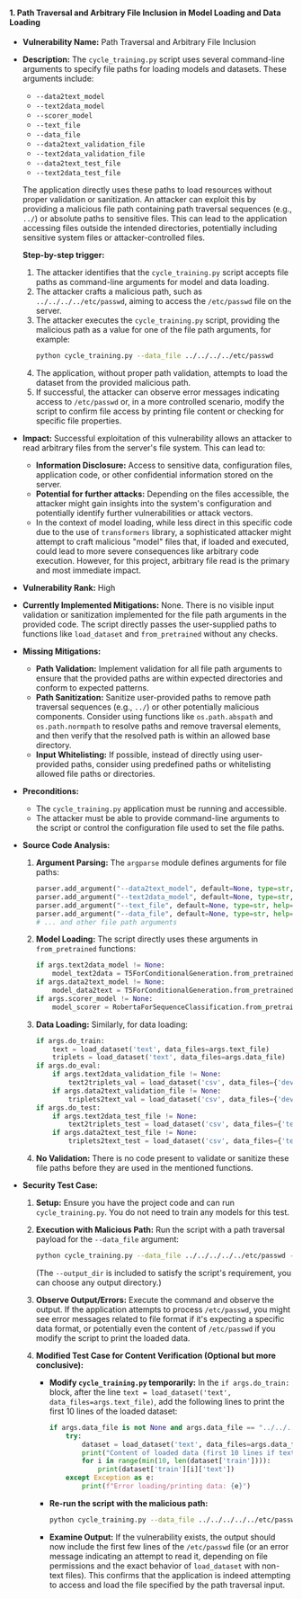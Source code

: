 #### 1. Path Traversal and Arbitrary File Inclusion in Model Loading and Data Loading

*   **Vulnerability Name:** Path Traversal and Arbitrary File Inclusion
*   **Description:**
    The `cycle_training.py` script uses several command-line arguments to specify file paths for loading models and datasets. These arguments include:
    *   `--data2text_model`
    *   `--text2data_model`
    *   `--scorer_model`
    *   `--text_file`
    *   `--data_file`
    *   `--data2text_validation_file`
    *   `--text2data_validation_file`
    *   `--data2text_test_file`
    *   `--text2data_test_file`

    The application directly uses these paths to load resources without proper validation or sanitization. An attacker can exploit this by providing a malicious file path containing path traversal sequences (e.g., `../`) or absolute paths to sensitive files. This can lead to the application accessing files outside the intended directories, potentially including sensitive system files or attacker-controlled files.

    **Step-by-step trigger:**
    1.  The attacker identifies that the `cycle_training.py` script accepts file paths as command-line arguments for model and data loading.
    2.  The attacker crafts a malicious path, such as `../../../../etc/passwd`, aiming to access the `/etc/passwd` file on the server.
    3.  The attacker executes the `cycle_training.py` script, providing the malicious path as a value for one of the file path arguments, for example:
        ```bash
        python cycle_training.py --data_file ../../../../etc/passwd
        ```
    4.  The application, without proper path validation, attempts to load the dataset from the provided malicious path.
    5.  If successful, the attacker can observe error messages indicating access to `/etc/passwd` or, in a more controlled scenario, modify the script to confirm file access by printing file content or checking for specific file properties.

*   **Impact:**
    Successful exploitation of this vulnerability allows an attacker to read arbitrary files from the server's file system. This can lead to:
    *   **Information Disclosure:** Access to sensitive data, configuration files, application code, or other confidential information stored on the server.
    *   **Potential for further attacks:** Depending on the files accessible, the attacker might gain insights into the system's configuration and potentially identify further vulnerabilities or attack vectors.
    *   In the context of model loading, while less direct in this specific code due to the use of `transformers` library, a sophisticated attacker might attempt to craft malicious "model" files that, if loaded and executed, could lead to more severe consequences like arbitrary code execution. However, for this project, arbitrary file read is the primary and most immediate impact.

*   **Vulnerability Rank:** High
*   **Currently Implemented Mitigations:**
    None. There is no visible input validation or sanitization implemented for the file path arguments in the provided code. The script directly passes the user-supplied paths to functions like `load_dataset` and `from_pretrained` without any checks.
*   **Missing Mitigations:**
    *   **Path Validation:** Implement validation for all file path arguments to ensure that the provided paths are within expected directories and conform to expected patterns.
    *   **Path Sanitization:** Sanitize user-provided paths to remove path traversal sequences (e.g., `../`) or other potentially malicious components. Consider using functions like `os.path.abspath` and `os.path.normpath` to resolve paths and remove traversal elements, and then verify that the resolved path is within an allowed base directory.
    *   **Input Whitelisting:** If possible, instead of directly using user-provided paths, consider using predefined paths or whitelisting allowed file paths or directories.

*   **Preconditions:**
    *   The `cycle_training.py` application must be running and accessible.
    *   The attacker must be able to provide command-line arguments to the script or control the configuration file used to set the file paths.

*   **Source Code Analysis:**
    1.  **Argument Parsing:** The `argparse` module defines arguments for file paths:
        ```python
        parser.add_argument("--data2text_model", default=None, type=str, help="Local or Huggingface transformer's path to the data2text model")
        parser.add_argument("--text2data_model", default=None, type=str, help="Local or Huggingface transformer's path to the text2data_model model")
        parser.add_argument("--text_file", default=None, type=str, help="Text used for cycle training (text-data-text cycle)")
        parser.add_argument("--data_file", default=None, type=str, help="Data used for cycle training (data-text-data cycle)")
        # ... and other file path arguments
        ```
    2.  **Model Loading:** The script directly uses these arguments in `from_pretrained` functions:
        ```python
        if args.text2data_model != None:
            model_text2data = T5ForConditionalGeneration.from_pretrained(args.text2data_model)
        if args.data2text_model != None:
            model_data2text = T5ForConditionalGeneration.from_pretrained(args.data2text_model)
        if args.scorer_model != None:
            model_scorer = RobertaForSequenceClassification.from_pretrained(args.scorer_model,num_labels=1)
        ```
    3.  **Data Loading:** Similarly, for data loading:
        ```python
        if args.do_train:
            text = load_dataset('text', data_files=args.text_file)
            triplets = load_dataset('text', data_files=args.data_file)
        if args.do_eval:
            if args.text2data_validation_file != None:
                text2triplets_val = load_dataset('csv', data_files={'dev':args.text2data_validation_file},delimiter='\t')
            if args.data2text_validation_file != None:
                triplets2text_val = load_dataset('csv', data_files={'dev':args.data2text_validation_file},delimiter='\t')
        if args.do_test:
            if args.text2data_test_file != None:
                text2triplets_test = load_dataset('csv', data_files={'test':args.text2data_test_file},delimiter='\t')
            if args.data2text_test_file != None:
                triplets2text_test = load_dataset('csv', data_files={'test':args.data2text_test_file},delimiter='\t')
        ```
    4.  **No Validation:** There is no code present to validate or sanitize these file paths before they are used in the mentioned functions.

*   **Security Test Case:**
    1.  **Setup:** Ensure you have the project code and can run `cycle_training.py`. You do not need to train any models for this test.
    2.  **Execution with Malicious Path:** Run the script with a path traversal payload for the `--data_file` argument:
        ```bash
        python cycle_training.py --data_file ../../../../../etc/passwd --output_dir ./test_output
        ```
        (The `--output_dir` is included to satisfy the script's requirement, you can choose any output directory.)
    3.  **Observe Output/Errors:** Execute the command and observe the output. If the application attempts to process `/etc/passwd`, you might see error messages related to file format if it's expecting a specific data format, or potentially even the content of `/etc/passwd` if you modify the script to print the loaded data.

    4.  **Modified Test Case for Content Verification (Optional but more conclusive):**
        *   **Modify `cycle_training.py` temporarily:** In the `if args.do_train:` block, after the line `text = load_dataset('text', data_files=args.text_file)`, add the following lines to print the first 10 lines of the loaded dataset:
            ```python
            if args.data_file is not None and args.data_file == "../../../../../etc/passwd": # Conditional print only for the malicious path to avoid printing dataset in normal runs.
                try:
                    dataset = load_dataset('text', data_files=args.data_file)
                    print("Content of loaded data (first 10 lines if text file):")
                    for i in range(min(10, len(dataset['train']))):
                        print(dataset['train'][i]['text'])
                except Exception as e:
                    print(f"Error loading/printing data: {e}")
            ```
        *   **Re-run the script with the malicious path:**
            ```bash
            python cycle_training.py --data_file ../../../../../etc/passwd --output_dir ./test_output --do_train
            ```
        *   **Examine Output:** If the vulnerability exists, the output should now include the first few lines of the `/etc/passwd` file (or an error message indicating an attempt to read it, depending on file permissions and the exact behavior of `load_dataset` with non-text files). This confirms that the application is indeed attempting to access and load the file specified by the path traversal input.